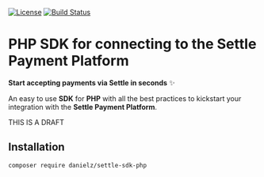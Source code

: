 [![License](https://img.shields.io/badge/license-Apache%202-brightgreen.svg)](https://github.com/daniel-zahariev/music-codes/blob/master/COPYING)
[![Build Status](https://api.travis-ci.com/daniel-zahariev/settle-sdk-php.svg?branch=main)](https://app.travis-ci.com/github/daniel-zahariev/settle-sdk-php)

# PHP SDK for connecting to the Settle Payment Platform

**Start accepting payments via Settle in seconds** ✨

An easy to use **SDK** for **PHP** with all the best practices to kickstart your integration with the **Settle Payment Platform**.

THIS IS A DRAFT

## Installation

`composer require danielz/settle-sdk-php`

